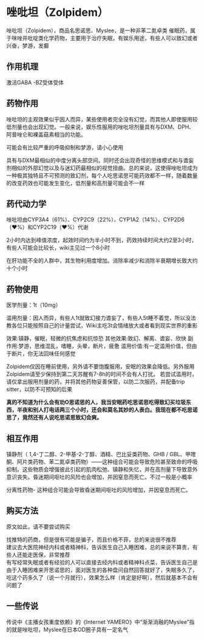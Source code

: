 # 唑吡坦（Zolpidem）

唑吡坦（Zolpidem），商品名思诺思、Myslee，是一种非苯二氮卓类 催眠药，属于咪唑并吡啶类化学药物，主要用于治疗失眠，有娱乐用途，有些人可以致幻或者兴奋，梦游，发癫

## 作用机理

激活GABA -BZ受体受体

## 药物作用

唑吡坦的主观效果似乎因人而异，某些使用者完全没有幻觉，而其他人即使服用较低剂量也会出现幻觉。一般来说，娱乐性服用的唑吡坦剂量具有与DXM、DPH、阿普唑仑和裸盖菇素相当的功能。

可能会有比较严重的呼吸抑制和梦游，请小心使用

具有与DXM最相似的中度分离头部空间。同时还会出现奇怪的思维模式和与谵妄剂相似的外部幻觉以及与迷幻药最相似的视觉扭曲。总的来说，这使得唑吡坦成为一种极其独特且不可预测的致幻剂，每个人吃思诺思可能药效都不一样，随着数量的改变药效也可能发生变化，低剂量和高剂量可能会不一样

## 药代动力学

唑吡坦由CYP3A4（61%）、CYP2C9（22%）、CYP1A2（14%）、CYP2D6（❤️%）和CYP2C19（❤️%）代谢

2小时内达到峰值浓度，起效时间约为半小时不到，药效持续时间大约2至3小时，有些人可能会比较长，wiki主见过一个8小时

在肝功能不全的人群中，其生物利用度增加。消除率减少和消除半衰期增长致大约十个小时

## 药物使用

医学剂量：1t（10mg）

滥用剂量：因人而异，有些人1t就致幻接力谵妄了，有些人5t睡不着觉，所以没法教各位只能按照自己的计量尝试，Wiki主吃3t会情绪放大或者看到现实世界的重影

效果:镇静，催眠，轻微的抗焦虑和抗惊恐
其他效果:致幻、解离、谵妄、欣快
副作用:梦游，思维混乱，嗜睡，头晕，断片，疲惫
滥用价值:有一定滥用价值，但由于断片，你无法回味任何感觉

Zolpidem仅因在睡前使用，另外请不要饱腹服用，安眠的效果会降低。另外服用Zolpidem请至少保持到第二天苏醒有7-8h的时间不会有人打扰。
若尝试滥用时，请仅拿出服用剂量的药，并将其他药物妥善保管，以防二次服药，并配备trip sitter，以防不可预知的后果

**真的不知道为什么会有劝O思诺思的人，我当安眠药吃思诺思吃得致幻买垃圾东西，半夜和别人打电话两三个小时，还会和莫名其妙的人表白。我现在都不吃思诺思了，竟然还有人说吃思诺思致幻会爽。**

## 相互作用

镇静剂（ 1,4-丁二醇、2-甲基-2-丁醇、酒精、巴比妥类药物、GHB ​​/ GBL、甲喹酮、阿片类药物、苯二氮卓类药物）——这种组合可能会导致危险甚至致命的呼吸抑制。这些物质会增强彼此引起的肌肉松弛、镇静和失忆，并在高剂量下导致意外意识丧失。昏迷期间呕吐的风险也会增加，并因窒息而死亡。不过一般是小概率

分离性药物- 这种组合可能会导致昏迷期间呕吐的风险增加，并因窒息而死亡。

## 购买方法
原文如此，请不要尝试购买

找推特的药商，但是很有可能是骗子，而且价格不菲，总的来说很不推荐  
建议去大医院神经内科或者精神科，告诉医生自己入睡困难，总的来说不算贵，有些人还能走医保，非常推荐  
有写经常失眠或者有经验的人可以直接去经内科或者精神科点菜，告诉医生自己是由于入睡困难来开思诺思的，面对医生的各种盘问自然回答就好了，失眠多久了，吃这个药多久了（说一个月就行），效果怎么样（肯定是好啊），然后就基本不会有问题了

## 一些传说

传说中《主播女孩重度依赖》的《Internet YAMERO》中“渐渐消融的Myslee”指的就是唑吡坦，Myslee在日本OD圈子具有一定名气
